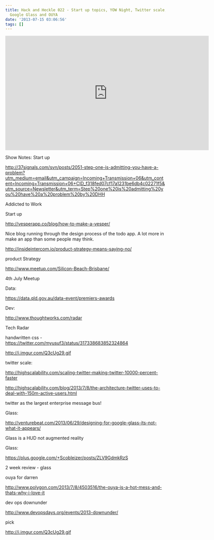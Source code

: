 ```yaml
---
title: Hack and Heckle 022 - Start up topics, YOW Night, Twitter scale, Tech Radar,
  Google Glass and OUYA
date: '2013-07-15 03:06:56'
tags: []
---
```


<iframe style="border: none" src="http://html5-player.libsyn.com/embed/episode/id/2396902/height/360/width/640/theme/legacy/direction/no/autoplay/no/autonext/no/thumbnail/yes/preload/no/no_addthis/no/" height="360" width="640" scrolling="no"></iframe>

Show Notes:
Start up

http://37signals.com/svn/posts/2051-step-one-is-admitting-you-have-a-problem?utm_medium=email&utm_campaign=Incoming+Transmission+06&utm_content=Incoming+Transmission+06+CID_f318fed07cf17a1231be6db4c02271f5&utm_source=Newsletter&utm_term=Step%20one%20is%20admitting%20you%20have%20a%20problem%20by%20DHH

Addicted to Work



Start up

http://vesperapp.co/blog/how-to-make-a-vesper/

Nice blog running through the design process of the todo app. A lot more in make an app than some people may think.



http://insideintercom.io/product-strategy-means-saying-no/

product Strategy



http://www.meetup.com/Silicon-Beach-Brisbane/

4th July Meetup



Data:

https://data.qld.gov.au/data-event/premiers-awards


Dev:

http://www.thoughtworks.com/radar

Tech Radar

handwritten css - https://twitter.com/myusuf3/status/317338683852324864

http://i.imgur.com/Q3cUg29.gif



twitter scale:

http://highscalability.com/scaling-twitter-making-twitter-10000-percent-faster


http://highscalability.com/blog/2013/7/8/the-architecture-twitter-uses-to-deal-with-150m-active-users.html

twitter as the largest enterprise message bus!


Glass:

http://venturebeat.com/2013/06/29/designing-for-google-glass-its-not-what-it-appears/

Glass is a HUD not augmented reality


Glass:

https://plus.google.com/+Scobleizer/posts/ZLV9GdmkRzS

2 week review - glass


ouya for darren

http://www.polygon.com/2013/7/8/4503516/the-ouya-is-a-hot-mess-and-thats-why-i-love-it



dev ops downunder

http://www.devopsdays.org/events/2013-downunder/



pick

http://i.imgur.com/Q3cUg29.gif



